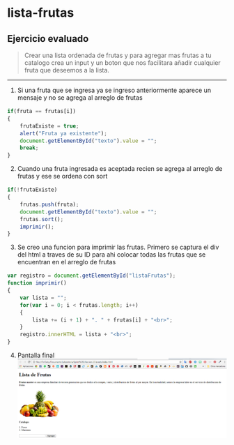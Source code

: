 # lista-frutas
## Ejercicio evaluado
>Crear una lista ordenada de frutas y para agregar mas frutas a tu catalogo crea un input y un boton que nos facilitara añadir cualquier fruta que deseemos a la lista.
***
1. Si una fruta que se ingresa ya se ingreso anteriormente aparece un mensaje y no se agrega al arreglo de frutas
```javascript
if(fruta == frutas[i])
{
    frutaExiste = true;            
    alert("Fruta ya existente");
    document.getElementById("texto").value = "";
    break;
}
```
2. Cuando una fruta ingresada es aceptada recien se agrega al arreglo de frutas y ese se ordena con sort
```javascript
if(!frutaExiste)
{
    frutas.push(fruta);
    document.getElementById("texto").value = "";
    frutas.sort();
    imprimir();
}
```
3. Se creo una funcion para imprimir las frutas. Primero se captura el div del html a traves de su ID para ahi colocar todas las frutas que se encuentran en el arreglo de frutas
```javascript
var registro = document.getElementById("listaFrutas");
function imprimir()
{
    var lista = "";
    for(var i = 0; i < frutas.length; i++)
    {
        lista += (i + 1) + ". " + frutas[i] + "<br>";
    }
    registro.innerHTML = lista + "<br>";
}
```
4. Pantalla final
![Alt-Text](assets/captura.png)